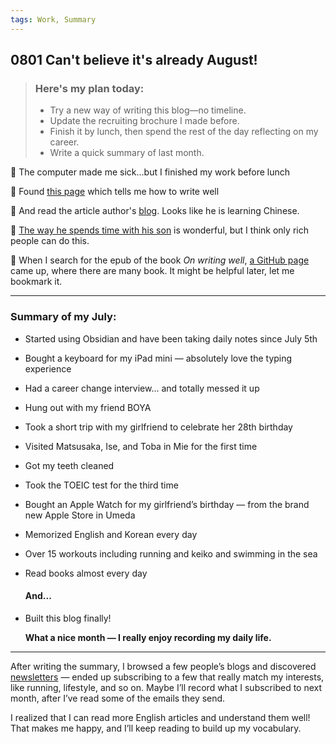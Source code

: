 ```yaml
---
tags: Work, Summary
---
```


## 0801 Can't believe it's already August!

> ### Here's my plan today:
>- Try a new way of writing this blog—no timeline.
>- Update the recruiting brochure I made before.
>- Finish it by lunch, then spend the rest of the day reflecting on my career.
>- Write a quick summary of last month.


💭 The computer made me sick...but I finished my work before lunch

👀 Found [this page](https://sive.rs/book/OnWritingWell) which tells me how to write well

🔖 And read the article author's [blog](https://sive.rs/). Looks like he is learning Chinese.

💭 [The way he spends time with his son](https://sive.rs/pa) is wonderful, but I think only rich people can do this.

📔 When I search for the epub of the book *On writing well*, [a GitHub page](https://github.com/zhengyishiming) came up, where there are many book. It might be helpful later, let me bookmark it.

---

### Summary of my July:
- Started using Obsidian and have been taking daily notes since July 5th
- Bought a keyboard for my iPad mini — absolutely love the typing experience
- Had a career change interview... and totally messed it up
- Hung out with my friend BOYA
- Took a short trip with my girlfriend to celebrate her 28th birthday
- Visited Matsusaka, Ise, and Toba in Mie for the first time
- Got my teeth cleaned
- Took the TOEIC test for the third time
- Bought an Apple Watch for my girlfriend’s birthday — from the brand new Apple Store in Umeda

- Memorized English and Korean every day
- Over 15 workouts including running and keiko and swimming in the sea
- Read books almost every day

  #### And...
- Built this blog finally!

  **What a nice month — I really enjoy recording my daily life.**

---

After writing the summary, I browsed a few people’s blogs and discovered [newsletters](https://wiki.geekplux.com/#/page/newsletters) — ended up subscribing to a few that really match my interests, like running, lifestyle, and so on.
Maybe I’ll record what I subscribed to next month, after I’ve read some of the emails they send.

I realized that I can read more English articles and understand them well! That makes me happy, and I’ll keep reading to build up my vocabulary.
